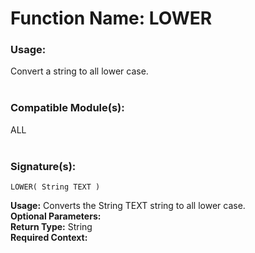# Function Name: LOWER

### Usage:
Convert a string to all lower case.
<br><br>

### Compatible Module(s):
ALL
<br><br>

### Signature(s):

```
LOWER( String TEXT )
```
**Usage:** Converts the String TEXT string to all lower case.<br>
**Optional Parameters:**<br>
**Return Type:** String<br>
**Required Context:**<br>
<br>